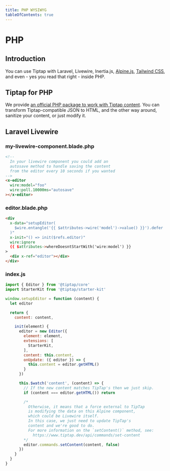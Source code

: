 ```yaml
---
title: PHP WYSIWYG
tableOfContents: true
---
```

# PHP

## Introduction
You can use Tiptap with Laravel, Livewire, Inertia.js, [Alpine.js](/installation/alpine), [Tailwind CSS](/guide/styling#with-tailwind-css), and even - yes you read that right - inside PHP.

## Tiptap for PHP
We provide [an official PHP package to work with Tiptap content](/api/utilities/tiptap-php). You can transform Tiptap-compatible JSON to HTML, and the other way around, sanitize your content, or just modify it.

## Laravel Livewire

### my-livewire-component.blade.php
```html
<!--
  In your livewire component you could add an
  autosave method to handle saving the content
  from the editor every 10 seconds if you wanted
-->
<x-editor
  wire:model="foo"
  wire:poll.10000ms="autosave"
></x-editor>
```

### editor.blade.php
```html
<div
  x-data="setupEditor(
    $wire.entangle('{{ $attributes->wire('model')->value() }}').defer
  )"
  x-init="() => init($refs.editor)"
  wire:ignore
  {{ $attributes->whereDoesntStartWith('wire:model') }}
>
  <div x-ref="editor"></div>
</div>
```

### index.js
```js
import { Editor } from '@tiptap/core'
import StarterKit from '@tiptap/starter-kit'

window.setupEditor = function (content) {
  let editor

  return {
    content: content,

    init(element) {
      editor = new Editor({
        element: element,
        extensions: [
          StarterKit,
        ],
        content: this.content,
        onUpdate: ({ editor }) => {
          this.content = editor.getHTML()
        }
      })

      this.$watch('content', (content) => {
        // If the new content matches TipTap's then we just skip.
        if (content === editor.getHTML()) return

        /*
          Otherwise, it means that a force external to TipTap
          is modifying the data on this Alpine component,
          which could be Livewire itself.
          In this case, we just need to update TipTap's
          content and we're good to do.
          For more information on the `setContent()` method, see:
            https://www.tiptap.dev/api/commands/set-content
        */
        editor.commands.setContent(content, false)
      })
    }
  }
}
```
